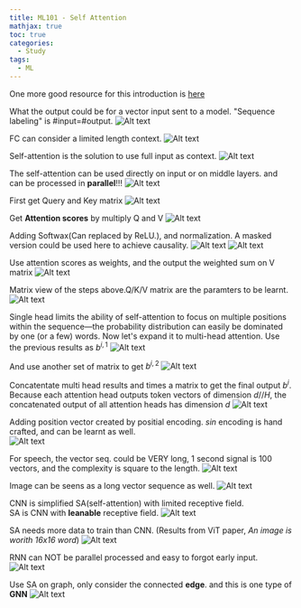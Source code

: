 ```yaml
---
title: ML101 - Self Attention
mathjax: true
toc: true
categories:
  - Study
tags:
  - ML
---
```


One more good resource for this introduction is [here](https://cameronrwolfe.substack.com/p/decoder-only-transformers-the-workhorse)


What the output could be for a vector input sent to a model. "Sequence labeling" is #input=#output. 
![Alt text](/code23/assets/images/2023/23-08-20-ML101-SelfAttention_files/sequencelabeling.png)

FC can consider a limited length context.
![Alt text](/code23/assets/images/2023/23-08-20-ML101-SelfAttention_files/fc.png)

Self-attention is the solution to use full input as context.
![Alt text](/code23/assets/images/2023/23-08-20-ML101-SelfAttention_files/selfattention.png)

The self-attention can be used directly on input or on middle layers. and can be processed in **parallel**!!!
![Alt text](/code23/assets/images/2023/23-08-20-ML101-SelfAttention_files/inputorlayer.png)

First get Query and Key matrix
![Alt text](/code23/assets/images/2023/23-08-20-ML101-SelfAttention_files/qk.png)

Get **Attention scores** by multiply Q and V
![Alt text](/code23/assets/images/2023/23-08-20-ML101-SelfAttention_files/attentionscore.png)

Adding Softwax(Can replaced by ReLU.), and normalization. A masked version could be used here to achieve causality. 
![Alt text](/code23/assets/images/2023/23-08-20-ML101-SelfAttention_files/softmax.png)
![Alt text](/code23/assets/images/2023/23-08-20-ML101-SelfAttention_files/masked.png) 

Use attention scores as weights, and the output the weighted sum on V matrix
![Alt text](/code23/assets/images/2023/23-08-20-ML101-SelfAttention_files/v.png)

Matrix view of the steps above.Q/K/V matrix are the paramters to be learnt. 
![Alt text](/code23/assets/images/2023/23-08-20-ML101-SelfAttention_files/matrix.png)

Single head limits the ability of self-attention to focus on multiple positions within the sequence—the probability distribution can easily be dominated by one (or a few) words.
Now let's expand it to multi-head attention. Use the previous results as $b^{i,1}$
![Alt text](/code23/assets/images/2023/23-08-20-ML101-SelfAttention_files/multihead.png)

And use another set of matrix to get $b^{i,2}$
![Alt text](/code23/assets/images/2023/23-08-20-ML101-SelfAttention_files/multihead2.png)

Concatentate multi head results and times a matrix to get the final output $b^i$. Because each attention head outputs token vectors of dimension $d // H$, the concatenated output of all attention heads has dimension $d$
![Alt text](/code23/assets/images/2023/23-08-20-ML101-SelfAttention_files/concat.png)

Adding position vector created by positial encoding. $sin$ encoding is hand crafted, and can be learnt as well.   
![Alt text](/code23/assets/images/2023/23-08-20-ML101-SelfAttention_files/position.png) 

For speech, the vector seq. could be VERY long, 1 second signal is 100 vectors, and the complexity is square to the length. 
![Alt text](/code23/assets/images/2023/23-08-20-ML101-SelfAttention_files/speech.png) 

Image can be seens as a long vector sequence as well.
![Alt text](/code23/assets/images/2023/23-08-20-ML101-SelfAttention_files/image.png) 

CNN is simplified SA(self-attention) with limited receptive field.   
SA is CNN with **leanable** receptive field. 
![Alt text](/code23/assets/images/2023/23-08-20-ML101-SelfAttention_files/cnn.png) 

SA needs more data to train than CNN. (Results from ViT paper, *An image is worith 16x16 word*)
![Alt text](/code23/assets/images/2023/23-08-20-ML101-SelfAttention_files/compare.png) 

RNN can NOT be parallel processed and easy to forgot early input.
![Alt text](/code23/assets/images/2023/23-08-20-ML101-SelfAttention_files/rnn.png) 

Use SA on graph, only consider the connected **edge**. and this is one type of **GNN**
![Alt text](/code23/assets/images/2023/23-08-20-ML101-SelfAttention_files/gnn.png) 


